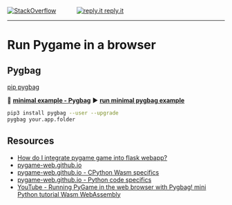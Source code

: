 [![StackOverflow](https://stackexchange.com/users/flair/7322082.png)](https://stackoverflow.com/users/5577765/rabbid76?tab=profile) &nbsp;&nbsp;&nbsp;&nbsp;&nbsp;&nbsp;&nbsp;&nbsp;&nbsp;&nbsp; [![reply.it](../../resource/logo/Repl_it_logo_80.png) reply.it](https://repl.it/repls/folder/PyGame%20Examples)

---

# Run Pygame in a browser

## Pygbag

[pip pygbag](https://pypi.org/project/pygbag/)

📁 **[minimal example - Pygbag](../../examples/minimal_exmaples_web/pygame_minimal_move_object/main.py)**
▶ **[run minimal pygbag example](https://rabbid76.github.io/PyGameExamplesAndAnswers/examples/minimal_exmaples_web/pygame_minimal_move_object/build/web/)**

```bash
pip3 install pygbag --user --upgrade
pygbag your.app.folder
```

## Resources

- [How do I integrate pygame game into flask webapp?](https://stackoverflow.com/questions/66774076/how-do-i-integrate-pygame-game-into-flask-webapp)
- [pygame-web.github.io](https://pygame-web.github.io/)
- [pygame-web.github.io - CPython Wasm specifics](https://pygame-web.github.io/wiki/python-wasm/)
- [pygame-web.github.io - Python code specifics](https://pygame-web.github.io/wiki/pygbag-code/)
- [YouTube - Running PyGame in the web browser with Pygbag! mini Python tutorial Wasm WebAssembly](https://www.youtube.com/watch?v=6PhDmpBcezQ)